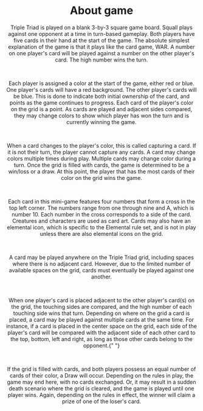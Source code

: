   <div align='center'> 
  <h1> About game</h1>
      <p>
        Triple Triad is played on a blank 3-by-3 square game board. Squall plays
        against one opponent at a time in turn-based gameplay. Both players have
        five cards in their hand at the start of the game. The absolute simplest
        explanation of the game is that it plays like the card game, WAR. A
        number on one player's card will be played against a number on the other
        player's card. The high number wins the turn.
      </p>
      <br />
      <p>
        Each player is assigned a color at the start of the game, either red or
        blue. One player's cards will have a red background. The other player's
        cards will be blue. This is done to indicate both initial ownership of
        the card, and points as the game continues to progress. Each card of the
        player's color on the grid is a point. As cards are played and adjacent
        sides compared, they may change colors to show which player has won the
        turn and is currently winning the game.
      </p>
      <br />
      <p>
        When a card changes to the player's color, this is called capturing a
        card. If it is not their turn, the player cannot capture any cards. A
        card may change colors multiple times during play. Multiple cards may
        change color during a turn. Once the grid is filled with cards, the game
        is determined to be a win/loss or a draw. At this point, the player that
        has the most cards of their color on the grid wins the game.
      </p>
      <br />
      <p>
        Each card in this mini-game features four numbers that form a cross in
        the top left corner. The numbers range from one through nine and A,
        which is number 10. Each number in the cross corresponds to a side of
        the card. Creatures and characters are used as card art. Cards may also
        have an elemental icon, which is specific to the Elemental rule set, and
        is not in play unless there are also elemental icons on the grid.
      </p>
      <br />
      <p>
        A card may be played anywhere on the Triple Triad grid, including spaces
        where there is no adjacent card. However, due to the limited number of
        available spaces on the grid, cards must eventually be played against
        one another.
      </p>
      <br />
      <p>
        When one player's card is placed adjacent to the other player's card(s)
        on the grid, the touching sides are compared, and the high number of
        each touching side wins that turn. Depending on where on the grid a card
        is placed, a card may be played against multiple cards at the same time.
        For instance, if a card is placed in the center space on the grid, each
        side of the player's card will be compared with the adjacent side of
        each other card to the top, bottom, left and right, as long as those
        other cards belong to the opponent.{" "}
      </p>
      <br />
      <p>
        If the grid is filled with cards, and both players possess an equal
        number of cards of their color, a Draw will occur. Depending on the
        rules in play, the game may end here, with no cards exchanged. Or, it
        may result in a sudden death scenario where the grid is cleared, and the
        game is played until one player wins. Again, depending on the rules in
        effect, the winner will claim a prize of one of the loser's card.
      </p>

  </div>
